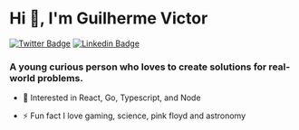 <h1>Hi 👋, I'm Guilherme Victor</h1>

[![Twitter Badge](https://img.shields.io/badge/-@oguivictor-ffe23f?style=for-the-badge&labelColor=ffe23f&logo=twitter&logoColor=292929&link=https://twitter.com/oguivictor)](https://twitter.com/oguivictor) 
[![Linkedin Badge](https://img.shields.io/badge/-Guilherme%20Victor-ffe23f?style=for-the-badge&logo=Linkedin&logoColor=292929&link=https://www.linkedin.com/in/guilhermeviictor/)](https://www.linkedin.com/in/guilhermeviictor/)
<h3>A young curious person who loves to create solutions for real-world problems.</h3>

- 💬 Interested in React, Go, Typescript, and Node 

- ⚡ Fun fact I love gaming, science, pink floyd and astronomy
